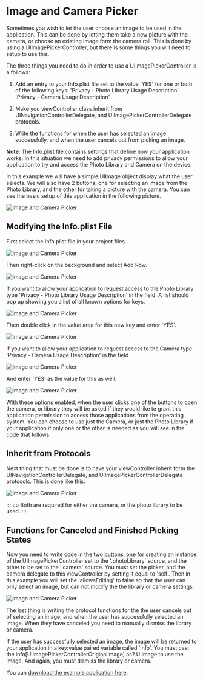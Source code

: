 # Image and Camera Picker

Sometimes you wish to let the user choose an image to be used in the application.  This can be done by letting them take a new picture with the camera, or choose an existing image form the camera roll.  This is done by using a UIImagePickerController, but there is some things you will need to setup to use this.

The three things you need to do in order to use a UIImagePickerController is a follows:

1. Add an entry to your Info.plist file set to the value 'YES' for one or both of the following keys:
'Privacy - Photo Library Usage Description'
'Privacy - Camera Usage Description'

2. Make you viewController class inherit from UINavigationControllerDelegate, and UIImagePickerControllerDelegate protocols.

3. Write the functions for when the user has selected an image successfully, and when the user cancels out from picking an image.

**Note**: The Info.plist file contains settings that define how your application works.  In this situation we need to add privacy permissions to allow your application to try and access the Photo Library and Camera on the device.

In this example we will have a simple UIImage object display what the user selects.  We will also have 2 buttons, one for selecting an image from the Photo Library, and the other for taking a picture with the camera.  You can see the basic setup of this application in the following picture.

![Image and Camera Picker](/F2020/assets/img/ImagePicker_1.png)

## Modifying the Info.plist File

First select the Info.plist file in your project files.

![Image and Camera Picker](/F2020/assets/img/ImagePicker_2.png)

Then right-click on the background and select Add Row.

![Image and Camera Picker](/F2020/assets/img/ImagePicker_3.png)

If you want to allow your application to request access to the Photo Library type 'Privacy - Photo Library Usage Description' in the field.  A list should pop up showing you a list of all known options for keys.

![Image and Camera Picker](/F2020/assets/img/ImagePicker_4.png)

Then double click in the value area for this new key and enter 'YES'.

![Image and Camera Picker](/F2020/assets/img/ImagePicker_5.png)

If you want to allow your application to request access to the Camera type 'Privacy - Camera Usage Description' in the field.

![Image and Camera Picker](/F2020/assets/img/ImagePicker_6.png)

And enter 'YES' as the value for this as well.

![Image and Camera Picker](/F2020/assets/img/ImagePicker_7.png)

With these options enabled, when the user clicks one of the buttons to open the camera, or library they will be asked if they would like to grant this application permission to access those applications from the operating system.  You can choose to use just the Camera, or just the Photo Library if your application if only one or the other is needed as you will see in the code that follows.

## Inherit from Protocols

Next thing that must be done is to have your viewController inherit form the UINavigationControllerDelegate, and UIImagePickerControllerDelegate protocols.  This is done like this.

![Image and Camera Picker](/F2020/assets/img/ImagePicker_8.png)

::: tip
Both are required for either the camera, or the photo library to be used.
:::

## Functions for Canceled and Finished Picking States

Now you need to write code in the two buttons, one for creating an instance of the UIImagePickerController set to the '.photoLibrary' source, and the other to be set to the '.camera' source.  You must set the picker, and the camera delegate to this viewController by setting it equal to 'self'.  Then in this example you will set the 'allowsEditing' to false so that the user can only select an image, but can not modify the the library or camera settings.

![Image and Camera Picker](/F2020/assets/img/ImagePicker_9.png)

The last thing is writing the protocol functions for the the user cancels out of selecting an image, and when the user has successfully selected an image.  When they have canceled you need to manually dismiss the library or camera.

If the user has successfully selected an image, the image will be returned to your application in a key:value paired variable called 'info'.  You must cast the info[UIImagePickerControllerOriginalImage] as? UIImage to use the image.  And again, you must dismiss the library or camera.

You can [download the example application here](/F2020/assets/downloads/ImagePicker.zip).